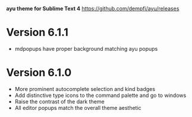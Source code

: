 **ayu theme for Sublime Text 4**
https://github.com/dempfi/ayu/releases

# Version 6.1.1
- mdpopups have proper background matching ayu popups

# Version 6.1.0
- More prominent autocomplete selection and kind badges
- Add distinctive type icons to the command palette and go to windows
- Raise the contrast of the dark theme
- All editor popups match the overall theme aesthetic
